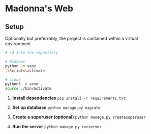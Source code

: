 # Madonna's Web

## Setup

Optionally but preferrably, the project is contained within a virtual environment

```bash
# cd into the repository

# Windows
python -m venv .
.\Scripts\activate

# Linux
python3 -m venv .
source ./bin/activate
```

1. **Install dependencies**
   `pip install -r requirements.txt`

2. **Set up database**
   `python manage.py migrate`

3. **Create a superuser (optional)**
   `python manage.py createsuperuser`

4. **Run the server**
   `python manage.py runserver`